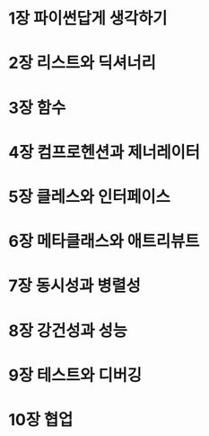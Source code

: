 # 1장 파이썬답게 생각하기

# 2장 리스트와 딕셔너리

# 3장 함수

# 4장 컴프로헨션과 제너레이터

# 5장 클레스와 인터페이스

# 6장 메타클래스와 애트리뷰트

# 7장 동시성과 병렬성

# 8장 강건성과 성능

# 9장 테스트와 디버깅

# 10장 협업
